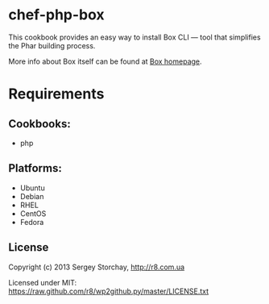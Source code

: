 chef-php-box
============

This cookbook provides an easy way to install Box CLI — tool that simplifies the Phar building process.

More info about Box itself can be found at [Box homepage](http://box-project.org).

Requirements
============

## Cookbooks:

* php

## Platforms:

* Ubuntu
* Debian
* RHEL
* CentOS
* Fedora

License
-------

Copyright (c) 2013 Sergey Storchay, http://r8.com.ua

Licensed under MIT:
https://raw.github.com/r8/wp2github.py/master/LICENSE.txt
